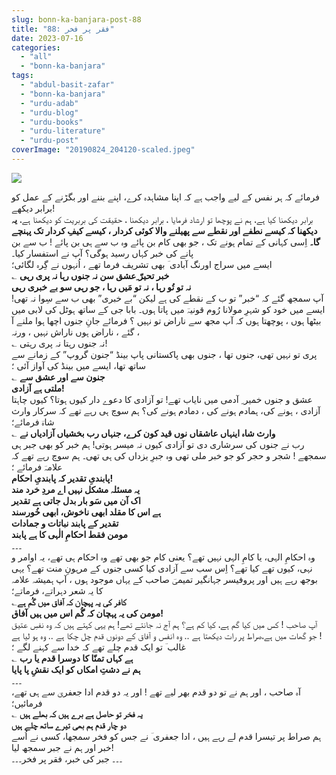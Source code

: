 ```yaml
---
slug: bonn-ka-banjara-post-88
title: "88: فقر پر فخر"
date: 2023-07-16
categories: 
  - "all"
  - "bonn-ka-banjara"
tags: 
  - "abdul-basit-zafar"
  - "bonn-ka-banjara"
  - "urdu-adab"
  - "urdu-blog"
  - "urdu-books"
  - "urdu-literature"
  - "urdu-post"
coverImage: "20190824_204120-scaled.jpeg"
---
```


![](images/20190824_204120-300x225.jpeg)

فرمائے کہ ہر نفس کے لیے واجب ہے کہ اپنا مشاہدہ کرے، اپنے بننے اور بگڑنے کے عمل کو برابر دیکھے!  
برابر دیکھنا کیا ہے، ہم نے پوچھا تو ارشاد فرمایا ، برابر دیکھنا ، حقیقت کی بربریت کو دیکھنا ہے، **یہ دیکھنا کہ کیسے نطفے اور نقطے سے پھیلنے والا کوئی کردار ، کیسے کیفِ کردار تک پہنچے گا۔** اِسی کہانی کے تمام ہونے تک ، جو بھی کام بن پائے وہ ب سے ہی بن پائے ! ب سے بن پانے کی خبر کہاں رسید ہوگی؟ آپ نے استفسار کیا۔  
ایسے میں سراج اورنگ آبادی ؔ بھی تشریف فرما تھے ، اُنہوں نے گِرہ لگائی؛  
؎ **خبر تحیرّ ِعشق سن نہ جنوں رہا نہ پری رہی  
نہ تو تُو رہا ، نہ تو مَیں رہا ، جو رہی سو بے خبری رہی**  
آپ سمجھ گئے کہ “خبر” تو ب کے نقطے کی ہے لیکن “بے خبری” بھی ب سے سِوا نہ تھی! ایسے میں خود کو شہرِ مولانا رُوم قونیہؔ میں پاتا ہوں۔ بابا جی کے ساتھ ہوٹل کی لابی میں بیٹھا ہوں ، پوچھتا ہوں کہ آپ مجھ سے ناراض تو نہیں ؟ فرمائے جانِ جنوں اچھا ہوا ملنے آ گئے ، ناراض ہوں ناراش نہیں ، ورنہ ،  
؎ نہ جنوں رہتا نہ پری رہتی!  
پری تو نہیں تھی، جنوں تھا ، جنوں بھی پاکستانی پاپ بینڈ “جنون گروپ” کے زمانے سے ساتھ تھا، ایسے میں بینڈ کی آواز آئی ؛  
؎ **جنون سے اور عشق سے  
ملتی ہے آزادی!**  
عشق و جنوں خمیر ِ آدمی میں نایاب تھے! تو آزادی کا دعوے دار کیوں ہوتا؟ کیوں چاہتا آزادی ، ہونے کی، ہمادم ہونے کی ، دمادم ہونے کی؟ ہم سوچ ہی رہے تھے کہ سرکار وارث شاہؔ فرمائے؛  
؎ **وارث شاہ اینہاں عاشقاں نوں قید کون کرے، جنہاں رب بخشیاں آزادیاں نے**  
رب نے جنوں کی سرشاری دی تو آزادی کیوں نہ میسر ہوتی! ہم خبر کو بھی جبر ہی سمجھے ! شجر و حجر کو جو خبر ملی تھی وہ جبرِ یزداں کی ہی تھی۔ ہم سوچ رہے تھے کہ علامہؔ فرمائے ؛  
**پابندیِ تقدیر کہ پابندیِ احکام!  
یہ مسئلہ مشکل نہیں اے مردِ خرد مند  
اک آن میں سَو بار بدل جاتی ہے تقدیر  
ہے اس کا مقلد ابھی ناخوش، ابھی خُورسند  
تقدیر کے پابند نباتات و جمادات  
مومن فقط احکامِ الٰہی کا ہے پابند**  
۔۔۔  
وہ احکامِ الہی، یا کامِ الہی نہیں تھے؟ یعنی کام جو بھی تھے وہ احکام ہی تھے، یہ اوامر و نہی، کیوں تھے کیا تھے؟ اِس سب سے آزادی کیا کسی جنوں کے مرہونِ منت تھے؟ یہی بوجھ رہے ہیں اور پروفیسر جہانگیر تمیمیؔ صاحب کے یہاں موجود ہوں ، آپ ہمیشہ علامہ کا یہ شعر دہراتے، فرماتے؛  
؎**کافر کی یہ پہچان کہ آفاق میں گُم ہے  
مومن کی یہ پہچان کہ گُم اس میں ہیں آفاق!**  
آپ صاحب ! کس میں کیا گم ہے، کیا کم ہے؟ ہم آج نہ جانتے تھے! ہم یہی کہتے ہیں کہ وہ نفسِ عتیق جو گھات میں ہے،صراط پر رات دیکھتا ہے .. وہ انفس و آفاق کے دونوں قدم چل چکا ہے .. وہ ہو لیا ہے !  
غالب ؔ تو ایک قدم چلے تھے کہ خدا سے کہنے لگے ؛  
؎ **ہے کہاں تمنّا کا دوسرا قدم یا رب  
ہم نے دشتِ امکاں کو ایک نقشِ پا پایا**  
۔۔۔  
آہ صاحب ، اور ہم نے تو دو قدم بھر لیے تھے ! اور یہ دو قدم ادا جعفریؔ سے ہی تھے، فرمائیں؛  
؎ **یہ فخر تو حاصل ہے برے ہیں کہ بھلے ہیں  
دو چار قدم ہم بھی تیرے ساتھ چلے ہیں**  
ہم صراط پر تیسرا قدم لے رہے ہیں ، ادا جعفری ؔ نے جس کو فخر سمجھا، کسی نے اُسے خبر اور ہم نے جبر سمجھ لیا!  
۔۔۔ جبر کی خبر، فقر پر فخر۔۔۔

